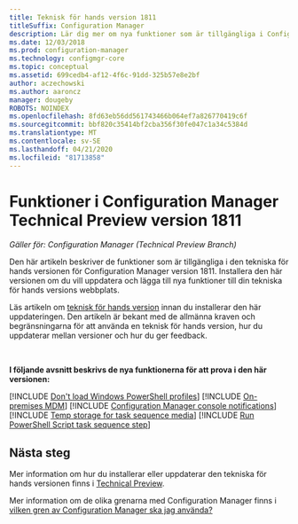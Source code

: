 ```yaml
---
title: Teknisk för hands version 1811
titleSuffix: Configuration Manager
description: Lär dig mer om nya funktioner som är tillgängliga i Configuration Manager Technical Preview Branch version 1811.
ms.date: 12/03/2018
ms.prod: configuration-manager
ms.technology: configmgr-core
ms.topic: conceptual
ms.assetid: 699cedb4-af12-4f6c-91dd-325b57e8e2bf
author: aczechowski
ms.author: aaroncz
manager: dougeby
ROBOTS: NOINDEX
ms.openlocfilehash: 8fd63eb56dd561743466b064ef7a826770419c6f
ms.sourcegitcommit: bbf820c35414bf2cba356f30fe047c1a34c5384d
ms.translationtype: MT
ms.contentlocale: sv-SE
ms.lasthandoff: 04/21/2020
ms.locfileid: "81713858"
---
```

# <a name="capabilities-in-configuration-manager-technical-preview-version-1811"></a>Funktioner i Configuration Manager Technical Preview version 1811 

*Gäller för: Configuration Manager (Technical Preview Branch)*

Den här artikeln beskriver de funktioner som är tillgängliga i den tekniska för hands versionen för Configuration Manager version 1811. Installera den här versionen om du vill uppdatera och lägga till nya funktioner till din tekniska för hands versions webbplats. 

Läs artikeln om [teknisk för hands version](technical-preview.md) innan du installerar den här uppdateringen. Den artikeln är bekant med de allmänna kraven och begränsningarna för att använda en teknisk för hands version, hur du uppdaterar mellan versioner och hur du ger feedback.     


<!--  Known Issues Template
## Known issues 

[!INCLUDE [known issue title](includes/known-issue-bugid.md)]

-->



<br>

**I följande avsnitt beskrivs de nya funktionerna för att prova i den här versionen:**  

[!INCLUDE [Don't load Windows PowerShell profiles](includes/1811/1359239.md)]
[!INCLUDE [On-premises MDM](includes/1811/1359124.md)]
[!INCLUDE [Configuration Manager console notifications](includes/1811/1318035.md)]
[!INCLUDE [Temp storage for task sequence media](includes/1811/1359388.md)]
[!INCLUDE [Run PowerShell Script task sequence step](includes/1811/1359389.md)]



## <a name="next-steps"></a>Nästa steg

Mer information om hur du installerar eller uppdaterar den tekniska för hands versionen finns i [Technical Preview](technical-preview.md).    

Mer information om de olika grenarna med Configuration Manager finns i [vilken gren av Configuration Manager ska jag använda?](../understand/which-branch-should-i-use.md)
